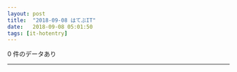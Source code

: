 ```yaml
---
layout: post
title:  "2018-09-08 はてぶIT"
date:   2018-09-08 05:01:50
tags: [it-hotentry]
---
```

0 件のデータあり

<hr>
